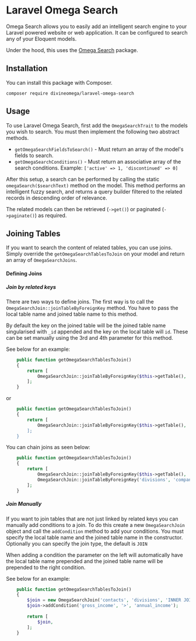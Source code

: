 # Laravel Omega Search

Omega Search allows you to easily add an intelligent search engine to your Laravel powered website or web application. 
It can be configured to search any of your Eloquent models.

Under the hood, this uses the [Omega Search](https://github.com/DivineOmega/omega-search) package.

## Installation

You can install this package with Composer.

```
composer require divineomega/laravel-omega-search
```

## Usage

To use Laravel Omega Search, first add the `OmegaSearchTrait` 
to the models you wish to search. You must then implement 
the following two abstract methods.

* `getOmegaSearchFieldsToSearch()` - Must return an array of the model's fields to search.
* `getOmegaSearchConditions()` - Must return an associative array of the search conditions. Example: `['active' => 1, 'discontinued' => 0]`

After this setup, a search can be performed by calling
the static `omegaSearch($searchText)` method on the model.
This method performs an intelligent fuzzy search, and returns 
a query builder filtered to the related records in descending 
order of relevance.

The related models can then be retrieved (`->get()`) or 
paginated (`->paginate()`) as required.

## Joining Tables

If you want to search the content of related tables, you can use joins. Simply override the `getOmegaSearchTablesToJoin` on your model and return an array of `OmegaSearchJoins`.

#### Defining Joins

##### Join by related keys

There are two ways to define joins. The first way is to call the `OmegaSearchJoin::joinTableByForeignKey` method. You have to pass the local table name and joined table name to this method.

By default the key on the joined table will be the joined table name singularised with `_id` appended and the key on the local table will `id`. These can be set manually using the 3rd and 4th parameter for this method.

See below for an example:
```php
    public function getOmegaSearchTablesToJoin()
    {
        return [
            OmegaSearchJoin::joinTableByForeignKey($this->getTable(), 'divisions'),
        ];
    }
```

or


```php
    public function getOmegaSearchTablesToJoin()
    {
        return [
            OmegaSearchJoin::joinTableByForeignKey($this->getTable(), 'divisions', 'id', 'division_id),
        ];
    }
```

You can chain joins as seen below:

```php
    public function getOmegaSearchTablesToJoin()
    {
        return [
            OmegaSearchJoin::joinTableByForeignKey($this->getTable(), 'divisions'),
            OmegaSearchJoin::joinTableByForeignKey('divisions', 'companies', 'id', 'company_id')
        ];
    }
```



##### Join Manually

If you want to join tables that are not just linked by related keys you can manually add conditions to a join. To do this create a new `OmegaSearchJoin` object and call the `addCondition` method to add your conditions. You must specify the local table name and the joined table name in the constructor. Optionally you can specify the join type, the default is `JOIN`

When adding a condition the parameter on the left will automatically have the local table name prepended and the joined table name will be prepended to the right condition.

See below for an example:

```php
    public function getOmegaSearchTablesToJoin()
    {
        $join = new OmegaSearchJoin('contacts', 'divisions', 'INNER JOIN');
        $join->addCondition('gross_income', '>', 'annual_income');
        
        return [
            $join,
        ];
    }
```
